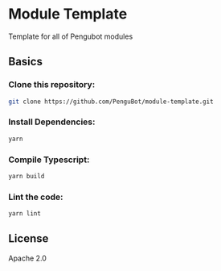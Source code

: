 # Module Template
Template for all of Pengubot modules

## Basics

### Clone this repository:

```bash
git clone https://github.com/PenguBot/module-template.git
```

### Install Dependencies:

```bash
yarn
```

### Compile Typescript:

```bash
yarn build
```

### Lint the code:

```bash
yarn lint
```

## License
Apache 2.0
